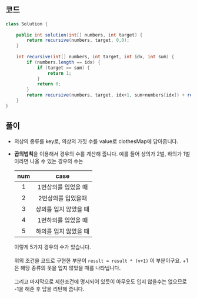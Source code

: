 ## 코드
```java
class Solution {
    
    public int solution(int[] numbers, int target) {
        return recursive(numbers, target, 0,0);
    }
    
    int recursive(int[] numbers, int target, int idx, int sum) {
        if (numbers.length == idx) {
            if (target == sum) {
                return 1;
            }
            return 0;
        }
        return recursive(numbers, target, idx+1, sum+numbers[idx]) + recursive(numbers, target, idx+1, sum-numbers[idx]);
    }
}
```

## 풀이
* 의상의 종류를 key로, 의상의 가짓 수를 value로 clothesMap에 담아줍니다.
* **곱의법칙**을 이용해서 경우의 수를 계산해 줍니다.
  예를 들어 상의가 2벌, 하의가 1벌이라면 나올 수 있는 경우의 수는

  |num|case| 
  |:---:|:---:|
  |1|1번상의를 입었을 때|
  |2|2번상의를 입었을때|
  |3|상의를 입지 않았을 때|
  |4|1번하의를 입었을 때|
  |5|하의를 입지 않았을 때|

   이렇게 5가지 경우의 수가 있습니다.  
   <br>
   위의 조건을 코드로 구현한 부분이 ```result = result * (v+1)``` 이 부분이구요. +1은 해당 종류의 옷을 입지 않았을 때를 나타냅니다.  
   <br>
   그리고 마지막으로 제한조건에 명시되어 있듯이 아무옷도 입지 않을수는 없으므로 -1을 해준 후 답을 리턴해 줍니다.
